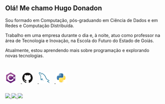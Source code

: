## Olá! Me chamo Hugo Donadon

Sou formado em Computação, pós-graduando em Ciência de Dados e em Redes e Computação Distribuída.

Trabalho em uma empresa durante o dia e, à noite, atuo como professor na área de Tecnologia e Inovação, na Escola do Futuro do Estado de Goiás.

Atualmente, estou aprendendo mais sobre programação e explorando novas tecnologias.

<div style="display: inline_block"><br>
<p align="left">
  <a href="https://learn.microsoft.com/en-us/dotnet/csharp/" target="_blank" rel="noreferrer">
    <img src="https://raw.githubusercontent.com/devicons/devicon/master/icons/csharp/csharp-original.svg" width="35" height="35" style="margin-right: 15px;"/>
  </a>
  <a href="https://github.com" target="_blank" rel="noreferrer">
    <img src="https://raw.githubusercontent.com/devicons/devicon/master/icons/github/github-original.svg" width="35" height="35" style="margin-right: 15px;"/>
  </a>
  <a href="https://www.mysql.com/" target="_blank" rel="noreferrer">
    <img src="https://raw.githubusercontent.com/devicons/devicon/master/icons/mysql/mysql-original.svg" width="35" height="35" style="margin-right: 15px;" alt="mysql"/>
  </a>
  <a href="https://www.python.org" target="_blank" rel="noreferrer">
    <img src="https://raw.githubusercontent.com/devicons/devicon/master/icons/python/python-original.svg" width="35" height="35" style="margin-right: 15px;"/>
  </a>
  <!--
  <a href="https://www.sqlite.org/" target="_blank" rel="noreferrer">
    <img src="https://upload.wikimedia.org/wikipedia/commons/3/38/SQLite370.svg" width="35" height="35" style="margin-right: 15px;" alt="sqlite"/>
  </a>
  -->
  <!--
  <a href="https://www.cprogramming.com/" target="_blank" rel="noreferrer">
    <img src="https://raw.githubusercontent.com/devicons/devicon/master/icons/c/c-original.svg" width="35" height="35" style="margin-right: 15px;"/>
  </a>
  -->
</p>
</div>
  
  ##
 
<div> 
<a href="https://discord.gg/N6tZYt4d" target="_blank">
  <img src="https://img.shields.io/badge/Discord-7289DA?style=for-the-badge&logo=discord&logoColor=white" target="_blank">
</a>
<a href="https://instagram.com/hgdonadon" target="_blank">
  <img src="https://img.shields.io/badge/-Instagram-%23E4405F?style=for-the-badge&logo=instagram&logoColor=white" target="_blank">
</a>
<a href="https://www.linkedin.com/in/hugo-donadon-5b33b4a4" target="_blank">
  <img src="https://img.shields.io/badge/-LinkedIn-%230077B5?style=for-the-badge&logo=linkedin&logoColor=white" target="_blank">
</a>
<!--
<a href = "mailto:hgdonadon@gmail.com">
  <img src="https://img.shields.io/badge/-Gmail-%23333?style=for-the-badge&logo=gmail&logoColor=white" target="_blank">
</a>
<a href="https://www.twitch.tv/hgdonadon" target="_blank">
  <img src="https://img.shields.io/badge/Twitch-9146FF?style=for-the-badge&logo=twitch&logoColor=white" target="_blank">
</a>
--> 
</div>
